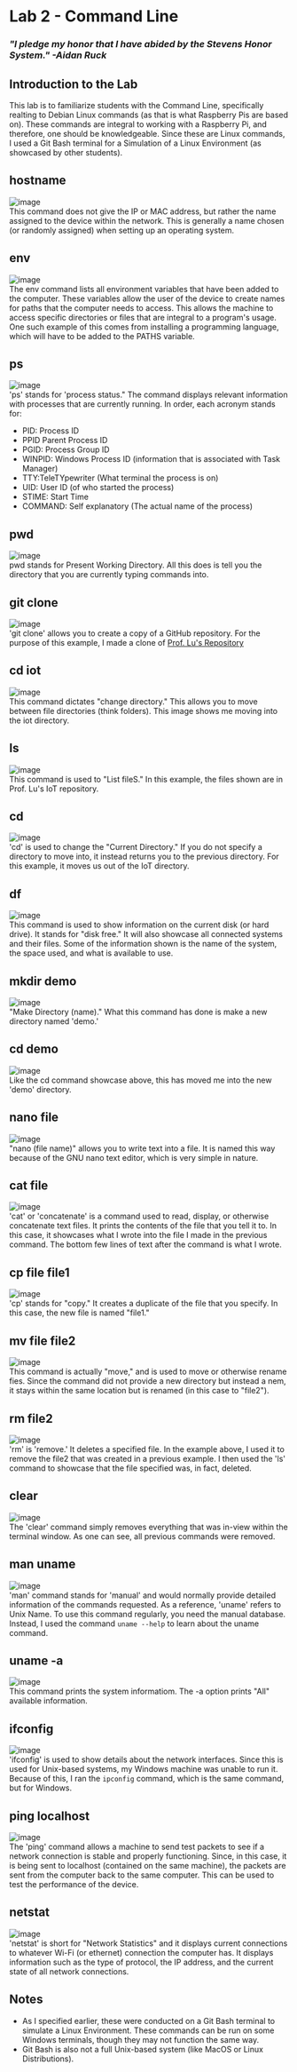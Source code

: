# Lab 2 - Command Line
### *"I pledge my honor that I have abided by the Stevens Honor System." -Aidan Ruck*

## Introduction to the Lab
This lab is to familiarize students with the Command Line, specifically realting to Debian Linux commands (as that is what Raspberry Pis are based on). These commands are integral to working with a Raspberry Pi, and therefore, one should be knowledgeable. Since these are Linux commands, I used a Git Bash terminal for a Simulation of a Linux Environment (as showcased by other students).

## hostname
![image](https://github.com/user-attachments/assets/b8a46097-9c14-4d38-a0bc-d832bda40e93)  
This command does not give the IP or MAC address, but rather the name assigned to the device within the network. This is generally a name chosen (or randomly assigned) when setting up an operating system.

## env
![image](https://github.com/user-attachments/assets/ea791553-4b52-42f9-b160-9f99d76a0746)  
The env command lists all environment variables that have been added to the computer. These variables allow the user of the device to create names for paths that the computer needs to access. This allows the machine to access specific directories or files that are integral to a program's usage. One such example of this comes from installing a programming language, which will have to be added to the PATHS variable.

## ps
![image](https://github.com/user-attachments/assets/77c0f8ca-7767-416b-9443-00181a43d4a4)  
'ps' stands for 'process status." The command displays relevant information with processes that are currently running. In order, each acronym stands for:
* PID: Process ID
* PPID Parent Process ID
* PGID: Process Group ID
* WINPID: Windows Process ID (information that is associated with Task Manager)
* TTY:TeleTYpewriter (What terminal the process is on)
* UID: User ID (of who started the process)
* STIME: Start Time
* COMMAND: Self explanatory (The actual name of the process)

## pwd
![image](https://github.com/user-attachments/assets/78bbc1b4-f450-49b2-894c-b0bc740fdf97)  
pwd stands for Present Working Directory. All this does is tell you the directory that you are currently typing commands into.

## git clone
![image](https://github.com/user-attachments/assets/01861a82-718e-41e6-ad9c-5e79c935943e)  
'git clone' allows you to create a copy of a GitHub repository. For the purpose of this example, I made a clone of [Prof. Lu's Repository](https://github.com/kevinwlu/iot.git)

## cd iot
![image](https://github.com/user-attachments/assets/20adf669-207c-424c-be6b-c12bf7df9571)  
This command dictates "change directory." This allows you to move between file directories (think folders). This image shows me moving into the iot directory.

## ls
![image](https://github.com/user-attachments/assets/9527b388-18e4-499d-a935-3ea16011f70d)  
This command is used to "List fileS." In this example, the files shown are in Prof. Lu's IoT repository.

## cd
![image](https://github.com/user-attachments/assets/496a12fb-9307-4363-956d-cf23f3090841)  
'cd' is used to change the "Current Directory." If you do not specify a directory to move into, it instead returns you to the previous directory. For this example, it moves us out of the IoT directory.

## df
![image](https://github.com/user-attachments/assets/4ee28e32-b8ec-400c-8ed3-3fe860da4376)  
This command is used to show information on the current disk (or hard drive). It stands for "disk free." It will also showcase all connected systems and their files. Some of the information shown is the name of the system, the space used, and what is available to use.

## mkdir demo
![image](https://github.com/user-attachments/assets/b8e9ced5-fa9a-4c56-a5b4-9a247aed9ab3)  
"Make Directory (name)." What this command has done is make a new directory named 'demo.'

## cd demo
![image](https://github.com/user-attachments/assets/45972cff-7c85-4e3b-bc30-31dc99f57c5e)  
Like the cd command showcase above, this has moved me into the new 'demo' directory.

## nano file
![image](https://github.com/user-attachments/assets/aaf1fa96-7c0b-492f-91b4-cd107c1f26ba)  
"nano (file name)" allows you to write text into a file. It is named this way because of the GNU nano text editor, which is very simple in nature.

## cat file
![image](https://github.com/user-attachments/assets/07d7279f-26e6-4232-b3bc-a85e161921e9)  
'cat' or 'concatenate' is a command used to read, display, or otherwise concatenate text files. It prints the contents of the file that you tell it to. In this case, it showcases what I wrote into the file I made in the previous command. The bottom few lines of text after the command is what I wrote.

## cp file file1
![image](https://github.com/user-attachments/assets/ec1a5a55-f75e-4bbe-992a-b35512f2b58c)  
'cp' stands for "copy." It creates a duplicate of the file that you specify. In this case, the new file is named "file1."

## mv file file2
![image](https://github.com/user-attachments/assets/c358142e-d77e-4571-9ad2-57d81fdd4391)  
This command is actually "move," and is used to move or otherwise rename fies. Since the command did not provide a new directory but instead a nem, it stays within the same location but is renamed (in this case to "file2").

## rm file2
![image](https://github.com/user-attachments/assets/a18c3906-24a8-497d-9aa1-1d4121b087b3)  
'rm' is 'remove.' It deletes a specified file. In the example above, I used it to remove the file2 that was created in a previous example. I then used the 'ls' command to showcase that the file specified was, in fact, deleted.

## clear
![image](https://github.com/user-attachments/assets/fc2db9c9-2554-403a-9135-35373e7350d7)  
The 'clear' command simply removes everything that was in-view within the terminal window. As one can see, all previous commands were removed.

## man uname
![image](https://github.com/user-attachments/assets/6ffb2d3d-5438-44d0-a6ec-5533fef05231)  
'man' command stands for 'manual' and would normally provide detailed information of the commands requested. As a reference, 'uname' refers to Unix Name. To use this command regularly, you need the manual database. Instead, I used the command `uname --help` to learn about the uname command.

## uname -a
![image](https://github.com/user-attachments/assets/72a44918-e60b-443d-a87b-1543ddf1dec3)  
This command prints the system informatiom. The -a option prints "All" available information.

## ifconfig
![image](https://github.com/user-attachments/assets/e469ff24-2abc-472d-802f-a2b167bbafcd)  
'ifconfig' is used to show details about the network interfaces. Since this is used for Unix-based systems, my Windows machine was unable to run it. Because of this, I ran the `ipconfig` command, which is the same command, but for Windows.

## ping localhost
![image](https://github.com/user-attachments/assets/8d0fd182-b86f-42dd-9aa8-c48f40748eed)  
The 'ping' command allows a machine to send test packets to see if a network connection is stable and properly functioning. Since, in this case, it is being sent to localhost (contained on the same machine), the packets are sent from the computer back to the same computer. This can be used to test the performance of the device.

## netstat
![image](https://github.com/user-attachments/assets/9cbf2edf-f63e-4594-be50-64dc1722433b)  
'netstat' is short for "Network Statistics" and it displays current connections to whatever Wi-Fi (or ethernet) connection the computer has. It displays information such as the type of protocol, the IP address, and the current state of all network connections.

## Notes
* As I specified earlier, these were conducted on a Git Bash terminal to simulate a Linux Environment. These commands can be run on some Windows terminals, though they may not function the same way.
* Git Bash is also not a full Unix-based system (like MacOS or Linux Distributions).
